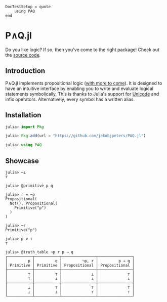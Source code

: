 
```@meta
DocTestSetup = quote
    using PAQ
end
```

# P∧Q.jl

Do you like logic? If so, then you've come to the right package! Check out the [source code](https://github.com/jakobjpeters/PAQ.jl/).


## Introduction

P∧Q.jl implements propositional logic ([with more to come](https://github.com/jakobjpeters/PAQ.jl/blob/main/CONTRIBUTING.md)). It is designed to have an intuitive interface by enabling you to write and evaluate logical statements symbolically. This is thanks to Julia's support for [Unicode](https://docs.julialang.org/en/v1/manual/unicode-input/) and infix operators. Alternatively, every symbol has a written alias.


## Installation

```julia
julia> import Pkg

julia> Pkg.add(url = "https://github.com/jakobjpeters/PAQ.jl")

julia> using PAQ
```


## Showcase

```jldoctest
julia> ¬⊥
⊤

julia> @primitive p q

julia> r = ¬p
Propositional(
  Not(), Propositional(
    Primitive("p")
  ) 
)

julia> ¬r
Primitive("p")

julia> p ∨ ⊤
⊤

julia> @truth_table ¬p r p → q
┌───────────┬───────────┬───────────────┬───────────────┐
│         p │         q │         ¬p, r │         p → q │
│ Primitive │ Primitive │ Propositional │ Propositional │
├───────────┼───────────┼───────────────┼───────────────┤
│         ⊤ │         ⊤ │             ⊥ │             ⊤ │
│         ⊤ │         ⊥ │             ⊥ │             ⊥ │
├───────────┼───────────┼───────────────┼───────────────┤
│         ⊥ │         ⊤ │             ⊤ │             ⊤ │
│         ⊥ │         ⊥ │             ⊤ │             ⊤ │
└───────────┴───────────┴───────────────┴───────────────┘
```
